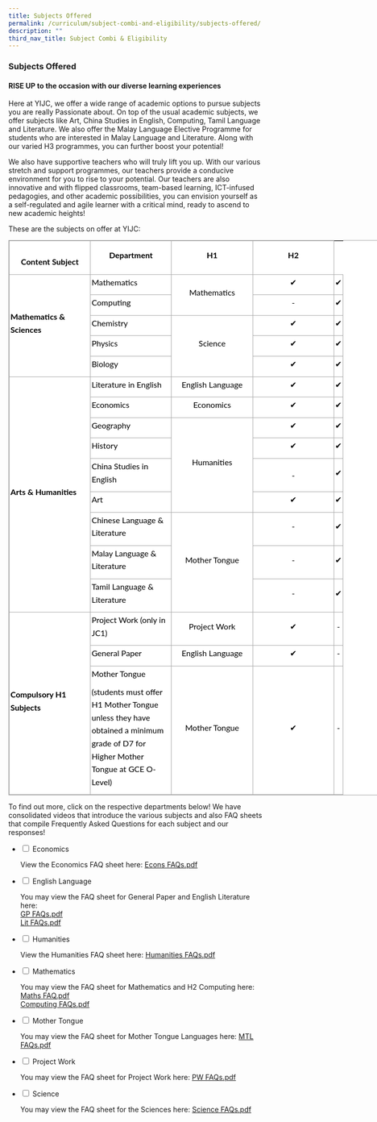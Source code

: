 ```yaml
---
title: Subjects Offered
permalink: /curriculum/subject-combi-and-eligibility/subjects-offered/
description: ""
third_nav_title: Subject Combi & Eligibility
---
```

### **Subjects Offered**
#### **RISE UP to the occasion with our diverse learning experiences**
Here at YIJC, we offer a wide range of academic options to pursue subjects you are really Passionate about. On top of the usual academic subjects, we offer subjects like Art, China Studies in English, Computing, Tamil Language and Literature. We also offer the Malay Language Elective Programme for students who are interested in Malay Language and Literature. Along with our varied H3 programmes, you can further boost your potential!  
  
We also have supportive teachers who will truly lift you up. With our various stretch and support programmes, our teachers provide a conducive environment for you to rise to your potential. Our teachers are also innovative and with flipped classrooms, team-based learning, ICT-infused pedagogies, and other academic possibilities, you can envision yourself as a self-regulated and agile learner with a critical mind, ready to ascend to new academic heights!  
  
These are the subjects on offer at YIJC:

<table class="iveo_table ives_tab_simple3" style="margin: 0px; outline: 0px; padding: 0px; border-collapse: collapse; border: 1px solid rgb(170, 170, 170); color: rgb(0, 0, 0); font-family: Lato, sans-serif; font-size: 16px; font-style: normal; font-variant-ligatures: normal; font-variant-caps: normal; font-weight: 400; letter-spacing: normal; orphans: 2; text-align: justify; text-transform: none; white-space: normal; widows: 2; word-spacing: 0px; -webkit-text-stroke-width: 0px; background-color: rgb(255, 255, 255); text-decoration-thickness: initial; text-decoration-style: initial; text-decoration-color: initial; width: 806.364px;"><tbody style="margin: 0px; outline: 0px; padding: 0px;"><tr style="margin: 0px; outline: 0px; padding: 0px;"><td style="margin: 0px; outline: 0px; padding: 2px; text-align: center; border: 1px solid rgb(170, 170, 170); width: 156.193px;"><p style="margin: 0px 0px 10px; outline: 0px; padding: 0px; line-height: 1.6em !important; color: rgb(0, 0, 0); font-family: Lato, sans-serif; font-size: 1em; text-align: center;"><strong style="margin: 0px; outline: 0px; padding: 0px;"><br class="Apple-interchange-newline">Content Subject</strong></p></td><td style="margin: 0px; outline: 0px; padding: 2px; text-align: center; border: 1px solid rgb(170, 170, 170); width: 156.193px;"><p style="margin: 0px 0px 10px; outline: 0px; padding: 0px; line-height: 1.6em !important; color: rgb(0, 0, 0); font-family: Lato, sans-serif; font-size: 1em; text-align: center;"><strong style="margin: 0px; outline: 0px; padding: 0px;">Department</strong></p></td><td style="margin: 0px; outline: 0px; padding: 2px; text-align: center; border: 1px solid rgb(170, 170, 170); width: 156.193px;"><p style="margin: 0px 0px 10px; outline: 0px; padding: 0px; line-height: 1.6em !important; color: rgb(0, 0, 0); font-family: Lato, sans-serif; font-size: 1em; text-align: center;"><strong style="margin: 0px; outline: 0px; padding: 0px;">H1</strong></p></td><td style="margin: 0px; outline: 0px; padding: 2px; text-align: center; border: 1px solid rgb(170, 170, 170); width: 156.25px;"><p style="margin: 0px 0px 10px; outline: 0px; padding: 0px; line-height: 1.6em !important; color: rgb(0, 0, 0); font-family: Lato, sans-serif; font-size: 1em; text-align: center;"><strong style="margin: 0px; outline: 0px; padding: 0px;">H2</strong></p></td></tr><tr style="margin: 0px; outline: 0px; padding: 0px;"><td rowspan="5" style="margin: 0px; outline: 0px; padding: 2px; text-align: center; border: 1px solid rgb(170, 170, 170);"><p style="margin: 0px 0px 10px; outline: 0px; padding: 0px; line-height: 1.6em !important; color: rgb(0, 0, 0); font-family: Lato, sans-serif; font-size: 1em; text-align: left;"><strong style="margin: 0px; outline: 0px; padding: 0px;">Mathematics &amp; Sciences</strong></p></td><td style="margin: 0px; outline: 0px; padding: 2px; text-align: center; border: 1px solid rgb(170, 170, 170);"><p style="margin: 0px 0px 10px; outline: 0px; padding: 0px; line-height: 1.6em !important; color: rgb(0, 0, 0); font-family: Lato, sans-serif; font-size: 1em; text-align: left;">Mathematics</p></td><td rowspan="2" style="margin: 0px; outline: 0px; padding: 2px; text-align: center; border: 1px solid rgb(170, 170, 170);"><p style="margin: 0px 0px 10px; outline: 0px; padding: 0px; line-height: 1.6em !important; color: rgb(0, 0, 0); font-family: Lato, sans-serif; font-size: 1em; text-align: center;">Mathematics</p></td><td style="margin: 0px; outline: 0px; padding: 2px; text-align: center; border: 1px solid rgb(170, 170, 170);"><p style="margin: 0px 0px 10px; outline: 0px; padding: 0px; line-height: 1.6em !important; color: rgb(0, 0, 0); font-family: Lato, sans-serif; font-size: 1em; text-align: center;">✔</p></td><td style="margin: 0px; outline: 0px; padding: 2px; text-align: center; border: 1px solid rgb(170, 170, 170);"><p style="margin: 0px 0px 10px; outline: 0px; padding: 0px; line-height: 1.6em !important; color: rgb(0, 0, 0); font-family: Lato, sans-serif; font-size: 1em; text-align: center;">✔</p></td></tr><tr style="margin: 0px; outline: 0px; padding: 0px;"><td style="margin: 0px; outline: 0px; padding: 2px; text-align: center; border: 1px solid rgb(170, 170, 170);"><p style="margin: 0px 0px 10px; outline: 0px; padding: 0px; line-height: 1.6em !important; color: rgb(0, 0, 0); font-family: Lato, sans-serif; font-size: 1em; text-align: left;">Computing</p></td><td style="margin: 0px; outline: 0px; padding: 2px; text-align: center; border: 1px solid rgb(170, 170, 170);"><p style="margin: 0px 0px 10px; outline: 0px; padding: 0px; line-height: 1.6em !important; color: rgb(0, 0, 0); font-family: Lato, sans-serif; font-size: 1em; text-align: center;">-</p></td><td style="margin: 0px; outline: 0px; padding: 2px; text-align: center; border: 1px solid rgb(170, 170, 170);"><p style="margin: 0px 0px 10px; outline: 0px; padding: 0px; line-height: 1.6em !important; color: rgb(0, 0, 0); font-family: Lato, sans-serif; font-size: 1em; text-align: center;">✔</p></td></tr><tr style="margin: 0px; outline: 0px; padding: 0px;"><td style="margin: 0px; outline: 0px; padding: 2px; text-align: center; border: 1px solid rgb(170, 170, 170);"><p style="margin: 0px 0px 10px; outline: 0px; padding: 0px; line-height: 1.6em !important; color: rgb(0, 0, 0); font-family: Lato, sans-serif; font-size: 1em; text-align: left;">Chemistry</p></td><td rowspan="3" style="margin: 0px; outline: 0px; padding: 2px; text-align: center; border: 1px solid rgb(170, 170, 170);"><p style="margin: 0px 0px 10px; outline: 0px; padding: 0px; line-height: 1.6em !important; color: rgb(0, 0, 0); font-family: Lato, sans-serif; font-size: 1em; text-align: center;">Science</p></td><td style="margin: 0px; outline: 0px; padding: 2px; text-align: center; border: 1px solid rgb(170, 170, 170);"><p style="margin: 0px 0px 10px; outline: 0px; padding: 0px; line-height: 1.6em !important; color: rgb(0, 0, 0); font-family: Lato, sans-serif; font-size: 1em; text-align: center;">✔</p></td><td style="margin: 0px; outline: 0px; padding: 2px; text-align: center; border: 1px solid rgb(170, 170, 170);"><p style="margin: 0px 0px 10px; outline: 0px; padding: 0px; line-height: 1.6em !important; color: rgb(0, 0, 0); font-family: Lato, sans-serif; font-size: 1em; text-align: center;">✔</p></td></tr><tr style="margin: 0px; outline: 0px; padding: 0px;"><td style="margin: 0px; outline: 0px; padding: 2px; text-align: center; border: 1px solid rgb(170, 170, 170);"><p style="margin: 0px 0px 10px; outline: 0px; padding: 0px; line-height: 1.6em !important; color: rgb(0, 0, 0); font-family: Lato, sans-serif; font-size: 1em; text-align: left;">Physics</p></td><td style="margin: 0px; outline: 0px; padding: 2px; text-align: center; border: 1px solid rgb(170, 170, 170);"><p style="margin: 0px 0px 10px; outline: 0px; padding: 0px; line-height: 1.6em !important; color: rgb(0, 0, 0); font-family: Lato, sans-serif; font-size: 1em; text-align: center;">✔</p></td><td style="margin: 0px; outline: 0px; padding: 2px; text-align: center; border: 1px solid rgb(170, 170, 170);"><p style="margin: 0px 0px 10px; outline: 0px; padding: 0px; line-height: 1.6em !important; color: rgb(0, 0, 0); font-family: Lato, sans-serif; font-size: 1em; text-align: center;">✔</p></td></tr><tr style="margin: 0px; outline: 0px; padding: 0px;"><td style="margin: 0px; outline: 0px; padding: 2px; text-align: center; border: 1px solid rgb(170, 170, 170);"><p style="margin: 0px 0px 10px; outline: 0px; padding: 0px; line-height: 1.6em !important; color: rgb(0, 0, 0); font-family: Lato, sans-serif; font-size: 1em; text-align: left;">Biology</p></td><td style="margin: 0px; outline: 0px; padding: 2px; text-align: center; border: 1px solid rgb(170, 170, 170);"><p style="margin: 0px 0px 10px; outline: 0px; padding: 0px; line-height: 1.6em !important; color: rgb(0, 0, 0); font-family: Lato, sans-serif; font-size: 1em; text-align: center;">✔</p></td><td style="margin: 0px; outline: 0px; padding: 2px; text-align: center; border: 1px solid rgb(170, 170, 170);"><p style="margin: 0px 0px 10px; outline: 0px; padding: 0px; line-height: 1.6em !important; color: rgb(0, 0, 0); font-family: Lato, sans-serif; font-size: 1em; text-align: center;">✔</p></td></tr><tr style="margin: 0px; outline: 0px; padding: 0px;"><td rowspan="9" style="margin: 0px; outline: 0px; padding: 2px; text-align: center; border: 1px solid rgb(170, 170, 170);"><p style="margin: 0px 0px 10px; outline: 0px; padding: 0px; line-height: 1.6em !important; color: rgb(0, 0, 0); font-family: Lato, sans-serif; font-size: 1em; text-align: left;"><strong style="margin: 0px; outline: 0px; padding: 0px;">Arts &amp; Humanities</strong></p></td><td style="margin: 0px; outline: 0px; padding: 2px; text-align: center; border: 1px solid rgb(170, 170, 170);"><p style="margin: 0px 0px 10px; outline: 0px; padding: 0px; line-height: 1.6em !important; color: rgb(0, 0, 0); font-family: Lato, sans-serif; font-size: 1em; text-align: left;">Literature in English</p></td><td style="margin: 0px; outline: 0px; padding: 2px; text-align: center; border: 1px solid rgb(170, 170, 170);"><p style="margin: 0px 0px 10px; outline: 0px; padding: 0px; line-height: 1.6em !important; color: rgb(0, 0, 0); font-family: Lato, sans-serif; font-size: 1em; text-align: center;">English Language</p></td><td style="margin: 0px; outline: 0px; padding: 2px; text-align: center; border: 1px solid rgb(170, 170, 170);"><p style="margin: 0px 0px 10px; outline: 0px; padding: 0px; line-height: 1.6em !important; color: rgb(0, 0, 0); font-family: Lato, sans-serif; font-size: 1em; text-align: center;">✔</p></td><td style="margin: 0px; outline: 0px; padding: 2px; text-align: center; border: 1px solid rgb(170, 170, 170);"><p style="margin: 0px 0px 10px; outline: 0px; padding: 0px; line-height: 1.6em !important; color: rgb(0, 0, 0); font-family: Lato, sans-serif; font-size: 1em; text-align: center;">✔</p></td></tr><tr style="margin: 0px; outline: 0px; padding: 0px;"><td style="margin: 0px; outline: 0px; padding: 2px; text-align: center; border: 1px solid rgb(170, 170, 170);"><p style="margin: 0px 0px 10px; outline: 0px; padding: 0px; line-height: 1.6em !important; color: rgb(0, 0, 0); font-family: Lato, sans-serif; font-size: 1em; text-align: left;">Economics</p></td><td style="margin: 0px; outline: 0px; padding: 2px; text-align: center; border: 1px solid rgb(170, 170, 170);"><p style="margin: 0px 0px 10px; outline: 0px; padding: 0px; line-height: 1.6em !important; color: rgb(0, 0, 0); font-family: Lato, sans-serif; font-size: 1em; text-align: center;">Economics</p></td><td style="margin: 0px; outline: 0px; padding: 2px; text-align: center; border: 1px solid rgb(170, 170, 170);"><p style="margin: 0px 0px 10px; outline: 0px; padding: 0px; line-height: 1.6em !important; color: rgb(0, 0, 0); font-family: Lato, sans-serif; font-size: 1em; text-align: center;">✔</p></td><td style="margin: 0px; outline: 0px; padding: 2px; text-align: center; border: 1px solid rgb(170, 170, 170);"><p style="margin: 0px 0px 10px; outline: 0px; padding: 0px; line-height: 1.6em !important; color: rgb(0, 0, 0); font-family: Lato, sans-serif; font-size: 1em; text-align: center;">✔</p></td></tr><tr style="margin: 0px; outline: 0px; padding: 0px;"><td style="margin: 0px; outline: 0px; padding: 2px; text-align: center; border: 1px solid rgb(170, 170, 170);"><p style="margin: 0px 0px 10px; outline: 0px; padding: 0px; line-height: 1.6em !important; color: rgb(0, 0, 0); font-family: Lato, sans-serif; font-size: 1em; text-align: left;">Geography</p></td><td rowspan="4" style="margin: 0px; outline: 0px; padding: 2px; text-align: center; border: 1px solid rgb(170, 170, 170);"><p style="margin: 0px 0px 10px; outline: 0px; padding: 0px; line-height: 1.6em !important; color: rgb(0, 0, 0); font-family: Lato, sans-serif; font-size: 1em; text-align: center;">Humanities</p></td><td style="margin: 0px; outline: 0px; padding: 2px; text-align: center; border: 1px solid rgb(170, 170, 170);"><p style="margin: 0px 0px 10px; outline: 0px; padding: 0px; line-height: 1.6em !important; color: rgb(0, 0, 0); font-family: Lato, sans-serif; font-size: 1em; text-align: center;">✔</p></td><td style="margin: 0px; outline: 0px; padding: 2px; text-align: center; border: 1px solid rgb(170, 170, 170);"><p style="margin: 0px 0px 10px; outline: 0px; padding: 0px; line-height: 1.6em !important; color: rgb(0, 0, 0); font-family: Lato, sans-serif; font-size: 1em; text-align: center;">✔</p></td></tr><tr style="margin: 0px; outline: 0px; padding: 0px;"><td style="margin: 0px; outline: 0px; padding: 2px; text-align: center; border: 1px solid rgb(170, 170, 170);"><p style="margin: 0px 0px 10px; outline: 0px; padding: 0px; line-height: 1.6em !important; color: rgb(0, 0, 0); font-family: Lato, sans-serif; font-size: 1em; text-align: left;">History</p></td><td style="margin: 0px; outline: 0px; padding: 2px; text-align: center; border: 1px solid rgb(170, 170, 170);"><p style="margin: 0px 0px 10px; outline: 0px; padding: 0px; line-height: 1.6em !important; color: rgb(0, 0, 0); font-family: Lato, sans-serif; font-size: 1em; text-align: center;">✔</p></td><td style="margin: 0px; outline: 0px; padding: 2px; text-align: center; border: 1px solid rgb(170, 170, 170);"><p style="margin: 0px 0px 10px; outline: 0px; padding: 0px; line-height: 1.6em !important; color: rgb(0, 0, 0); font-family: Lato, sans-serif; font-size: 1em; text-align: center;">✔</p></td></tr><tr style="margin: 0px; outline: 0px; padding: 0px;"><td style="margin: 0px; outline: 0px; padding: 2px; text-align: center; border: 1px solid rgb(170, 170, 170);"><p style="margin: 0px 0px 10px; outline: 0px; padding: 0px; line-height: 1.6em !important; color: rgb(0, 0, 0); font-family: Lato, sans-serif; font-size: 1em; text-align: left;">China Studies in English</p></td><td style="margin: 0px; outline: 0px; padding: 2px; text-align: center; border: 1px solid rgb(170, 170, 170);">-</td><td style="margin: 0px; outline: 0px; padding: 2px; text-align: center; border: 1px solid rgb(170, 170, 170);"><p style="margin: 0px 0px 10px; outline: 0px; padding: 0px; line-height: 1.6em !important; color: rgb(0, 0, 0); font-family: Lato, sans-serif; font-size: 1em; text-align: center;">✔</p></td></tr><tr style="margin: 0px; outline: 0px; padding: 0px;"><td style="margin: 0px; outline: 0px; padding: 2px; text-align: center; border: 1px solid rgb(170, 170, 170);"><p style="margin: 0px 0px 10px; outline: 0px; padding: 0px; line-height: 1.6em !important; color: rgb(0, 0, 0); font-family: Lato, sans-serif; font-size: 1em; text-align: left;">Art</p></td><td style="margin: 0px; outline: 0px; padding: 2px; text-align: center; border: 1px solid rgb(170, 170, 170);"><p style="margin: 0px 0px 10px; outline: 0px; padding: 0px; line-height: 1.6em !important; color: rgb(0, 0, 0); font-family: Lato, sans-serif; font-size: 1em; text-align: center;">✔</p></td><td style="margin: 0px; outline: 0px; padding: 2px; text-align: center; border: 1px solid rgb(170, 170, 170);"><p style="margin: 0px 0px 10px; outline: 0px; padding: 0px; line-height: 1.6em !important; color: rgb(0, 0, 0); font-family: Lato, sans-serif; font-size: 1em; text-align: center;">✔</p></td></tr><tr style="margin: 0px; outline: 0px; padding: 0px;"><td style="margin: 0px; outline: 0px; padding: 2px; text-align: center; border: 1px solid rgb(170, 170, 170);"><p style="margin: 0px 0px 10px; outline: 0px; padding: 0px; line-height: 1.6em !important; color: rgb(0, 0, 0); font-family: Lato, sans-serif; font-size: 1em; text-align: left;">Chinese Language &amp; Literature</p></td><td rowspan="3" style="margin: 0px; outline: 0px; padding: 2px; text-align: center; border: 1px solid rgb(170, 170, 170);"><p style="margin: 0px 0px 10px; outline: 0px; padding: 0px; line-height: 1.6em !important; color: rgb(0, 0, 0); font-family: Lato, sans-serif; font-size: 1em; text-align: center;">Mother Tongue</p></td><td style="margin: 0px; outline: 0px; padding: 2px; text-align: center; border: 1px solid rgb(170, 170, 170);"><p style="margin: 0px 0px 10px; outline: 0px; padding: 0px; line-height: 1.6em !important; color: rgb(0, 0, 0); font-family: Lato, sans-serif; font-size: 1em; text-align: center;">-</p></td><td style="margin: 0px; outline: 0px; padding: 2px; text-align: center; border: 1px solid rgb(170, 170, 170);"><p style="margin: 0px 0px 10px; outline: 0px; padding: 0px; line-height: 1.6em !important; color: rgb(0, 0, 0); font-family: Lato, sans-serif; font-size: 1em; text-align: center;">✔</p></td></tr><tr style="margin: 0px; outline: 0px; padding: 0px;"><td style="margin: 0px; outline: 0px; padding: 2px; text-align: center; border: 1px solid rgb(170, 170, 170);"><p style="margin: 0px 0px 10px; outline: 0px; padding: 0px; line-height: 1.6em !important; color: rgb(0, 0, 0); font-family: Lato, sans-serif; font-size: 1em; text-align: left;">Malay Language &amp; Literature</p></td><td style="margin: 0px; outline: 0px; padding: 2px; text-align: center; border: 1px solid rgb(170, 170, 170);"><p style="margin: 0px 0px 10px; outline: 0px; padding: 0px; line-height: 1.6em !important; color: rgb(0, 0, 0); font-family: Lato, sans-serif; font-size: 1em; text-align: center;">-</p></td><td style="margin: 0px; outline: 0px; padding: 2px; text-align: center; border: 1px solid rgb(170, 170, 170);"><p style="margin: 0px 0px 10px; outline: 0px; padding: 0px; line-height: 1.6em !important; color: rgb(0, 0, 0); font-family: Lato, sans-serif; font-size: 1em; text-align: center;">✔</p></td></tr><tr style="margin: 0px; outline: 0px; padding: 0px;"><td style="margin: 0px; outline: 0px; padding: 2px; text-align: center; border: 1px solid rgb(170, 170, 170);"><p style="margin: 0px 0px 10px; outline: 0px; padding: 0px; line-height: 1.6em !important; color: rgb(0, 0, 0); font-family: Lato, sans-serif; font-size: 1em; text-align: left;">Tamil Language &amp; Literature</p></td><td style="margin: 0px; outline: 0px; padding: 2px; text-align: center; border: 1px solid rgb(170, 170, 170);"><p style="margin: 0px 0px 10px; outline: 0px; padding: 0px; line-height: 1.6em !important; color: rgb(0, 0, 0); font-family: Lato, sans-serif; font-size: 1em; text-align: center;">-</p></td><td style="margin: 0px; outline: 0px; padding: 2px; text-align: center; border: 1px solid rgb(170, 170, 170);"><p style="margin: 0px 0px 10px; outline: 0px; padding: 0px; line-height: 1.6em !important; color: rgb(0, 0, 0); font-family: Lato, sans-serif; font-size: 1em; text-align: center;">✔</p></td></tr><tr style="margin: 0px; outline: 0px; padding: 0px;"><td rowspan="3" style="margin: 0px; outline: 0px; padding: 2px; text-align: center; border: 1px solid rgb(170, 170, 170);"><p style="margin: 0px 0px 10px; outline: 0px; padding: 0px; line-height: 1.6em !important; color: rgb(0, 0, 0); font-family: Lato, sans-serif; font-size: 1em; text-align: left;"><strong style="margin: 0px; outline: 0px; padding: 0px;">Compulsory H1 Subjects</strong></p></td><td style="margin: 0px; outline: 0px; padding: 2px; text-align: center; border: 1px solid rgb(170, 170, 170);"><p style="margin: 0px 0px 10px; outline: 0px; padding: 0px; line-height: 1.6em !important; color: rgb(0, 0, 0); font-family: Lato, sans-serif; font-size: 1em; text-align: left;">Project Work (only in JC1)</p></td><td style="margin: 0px; outline: 0px; padding: 2px; text-align: center; border: 1px solid rgb(170, 170, 170);"><p style="margin: 0px 0px 10px; outline: 0px; padding: 0px; line-height: 1.6em !important; color: rgb(0, 0, 0); font-family: Lato, sans-serif; font-size: 1em; text-align: center;">Project Work</p></td><td style="margin: 0px; outline: 0px; padding: 2px; text-align: center; border: 1px solid rgb(170, 170, 170);"><p style="margin: 0px 0px 10px; outline: 0px; padding: 0px; line-height: 1.6em !important; color: rgb(0, 0, 0); font-family: Lato, sans-serif; font-size: 1em; text-align: center;">✔</p></td><td style="margin: 0px; outline: 0px; padding: 2px; text-align: center; border: 1px solid rgb(170, 170, 170);"><p style="margin: 0px 0px 10px; outline: 0px; padding: 0px; line-height: 1.6em !important; color: rgb(0, 0, 0); font-family: Lato, sans-serif; font-size: 1em; text-align: center;">-</p></td></tr><tr style="margin: 0px; outline: 0px; padding: 0px;"><td style="margin: 0px; outline: 0px; padding: 2px; text-align: center; border: 1px solid rgb(170, 170, 170);"><p style="margin: 0px 0px 10px; outline: 0px; padding: 0px; line-height: 1.6em !important; color: rgb(0, 0, 0); font-family: Lato, sans-serif; font-size: 1em; text-align: left;">General Paper</p></td><td style="margin: 0px; outline: 0px; padding: 2px; text-align: center; border: 1px solid rgb(170, 170, 170);"><p style="margin: 0px 0px 10px; outline: 0px; padding: 0px; line-height: 1.6em !important; color: rgb(0, 0, 0); font-family: Lato, sans-serif; font-size: 1em; text-align: center;">English Language</p></td><td style="margin: 0px; outline: 0px; padding: 2px; text-align: center; border: 1px solid rgb(170, 170, 170);"><p style="margin: 0px 0px 10px; outline: 0px; padding: 0px; line-height: 1.6em !important; color: rgb(0, 0, 0); font-family: Lato, sans-serif; font-size: 1em; text-align: center;">✔</p></td><td style="margin: 0px; outline: 0px; padding: 2px; text-align: center; border: 1px solid rgb(170, 170, 170);"><p style="margin: 0px 0px 10px; outline: 0px; padding: 0px; line-height: 1.6em !important; color: rgb(0, 0, 0); font-family: Lato, sans-serif; font-size: 1em; text-align: center;">-</p></td></tr><tr style="margin: 0px; outline: 0px; padding: 0px;"><td style="margin: 0px; outline: 0px; padding: 2px; text-align: center; border: 1px solid rgb(170, 170, 170);"><p style="margin: 0px 0px 10px; outline: 0px; padding: 0px; line-height: 1.6em !important; color: rgb(0, 0, 0); font-family: Lato, sans-serif; font-size: 1em; text-align: left;">Mother Tongue</p><p style="margin: 0px 0px 10px; outline: 0px; padding: 0px; line-height: 1.6em !important; color: rgb(0, 0, 0); font-family: Lato, sans-serif; font-size: 1em; text-align: left;">(students must offer H1 Mother Tongue unless they have obtained a minimum grade of D7 for Higher Mother Tongue at GCE O-Level)</p></td><td style="margin: 0px; outline: 0px; padding: 2px; text-align: center; border: 1px solid rgb(170, 170, 170);"><p style="margin: 0px 0px 10px; outline: 0px; padding: 0px; line-height: 1.6em !important; color: rgb(0, 0, 0); font-family: Lato, sans-serif; font-size: 1em; text-align: center;">Mother Tongue</p></td><td style="margin: 0px; outline: 0px; padding: 2px; text-align: center; border: 1px solid rgb(170, 170, 170);"><p style="margin: 0px 0px 10px; outline: 0px; padding: 0px; line-height: 1.6em !important; color: rgb(0, 0, 0); font-family: Lato, sans-serif; font-size: 1em; text-align: center;">✔</p></td><td style="margin: 0px; outline: 0px; padding: 2px; text-align: center; border: 1px solid rgb(170, 170, 170);"><p style="margin: 0px 0px 10px; outline: 0px; padding: 0px; line-height: 1.6em !important; color: rgb(0, 0, 0); font-family: Lato, sans-serif; font-size: 1em; text-align: center;">-</p></td></tr></tbody></table>

To find out more, click on the respective departments below! We have consolidated videos that introduce the various subjects and also FAQ sheets that compile Frequently Asked Questions for each subject and our responses!

<ul class="jekyllcodex_accordion">
<li>
<input type="checkbox" id="accordion1">
<label for="accordion1">Economics</label>
<div>
<p>
View the Economics FAQ sheet here: <a href="/files/subjoff/Economics_FAQ.pdf" target="_new">Econs FAQs.pdf</a>	
</p>
</div>
</li>
	
<li>
<input type="checkbox" id="accordion2">
<label for="accordion2">English Language</label>
<div>
<p>
You may view the FAQ sheet for General Paper and English Literature here:	<br>
<a href="/files/subjoff/GP_FAQ.pdf" target="_new">GP FAQs.pdf</a><br>
<a href="/files/subjoff/ELit_FAQ.pdf" target="_new">Lit FAQs.pdf</a>	
</p>
</div>
</li>
	
<li>
<input type="checkbox" id="accordion3">
<label for="accordion3">Humanities</label>
<div>
<p>
View the Humanities FAQ sheet here: <a href="/files/subjoff/Humanities_FAQ.pdf" target="_new">Humanities FAQs.pdf</a>	
</p>
</div>
</li>
	
<li>
<input type="checkbox" id="accordion4">
<label for="accordion4">Mathematics</label>
<div>
<p>
You may view the FAQ sheet for Mathematics and H2 Computing here:<br>
<a href="/files/subjoff/Math_FAQ.pdf" target="_new">Maths FAQ.pdf</a><br>
<a href="/files/subjoff/Computing_FAQ.pdf" target="_new">Computing FAQs.pdf</a>	
</p>
</div>
</li>
	
<li>
<input type="checkbox" id="accordion5">
<label for="accordion5">Mother Tongue</label>
<div>
<p>
You may view the FAQ sheet for Mother Tongue Languages here: <a href="/files/subjoff/MTL_FAQ.pdf" target="_new">MTL FAQs.pdf</a>
</p>
</div>
</li>

<li>
<input type="checkbox" id="accordion6">
<label for="accordion6">Project Work</label>
<div>
<p>
You may view the FAQ sheet for Project Work here: <a href="/files/subjoff/PW_FAQ.pdf" target="_new">PW FAQs.pdf</a>	
</p>
</div>
</li>
	
<li>
<input type="checkbox" id="accordion7">
<label for="accordion7">Science</label>
<div>
<p>
You may view the FAQ sheet for the Sciences here: <a href="/files/subjoff/Science_FAQ.pdf" target="_new">Science FAQs.pdf</a>
</p>
</div>
</li>
</ul>